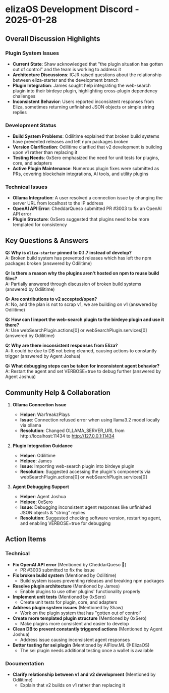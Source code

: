 # elizaOS Development Discord - 2025-01-28

## Overall Discussion Highlights

### Plugin System Issues
- **Current State**: Shaw acknowledged that "the plugin situation has gotten out of control" and the team is working to address it
- **Architecture Discussions**: ICJR raised questions about the relationship between eliza-starter and the development branch
- **Plugin Integration**: James sought help integrating the web-search plugin into their birdeye plugin, highlighting cross-plugin dependency challenges
- **Inconsistent Behavior**: Users reported inconsistent responses from Eliza, sometimes returning unfinished JSON objects or simple string replies

### Development Status
- **Build System Problems**: Odilitime explained that broken build systems have prevented releases and left npm packages broken
- **Version Clarification**: Odilitime clarified that v2 development is building upon v1 rather than replacing it
- **Testing Needs**: 0xSero emphasized the need for unit tests for plugins, core, and adapters
- **Active Plugin Maintenance**: Numerous plugin fixes were submitted as PRs, covering blockchain integrations, AI tools, and utility plugins

### Technical Issues
- **Ollama Integration**: A user resolved a connection issue by changing the server URL from localhost to the IP address
- **OpenAI API Error**: CheddarQueso submitted PR #3003 to fix an OpenAI API error
- **Plugin Structure**: 0xSero suggested that plugins need to be more templated for consistency

## Key Questions & Answers

**Q: Why is `eliza-starter` pinned to 0.1.7 instead of develop?**  
A: Broken build system has prevented releases which has left the npm packages broken (answered by Odilitime)

**Q: Is there a reason why the plugins aren't hosted on npm to reuse build files?**  
A: Partially answered through discussion of broken build systems (answered by Odilitime)

**Q: Are contributions to v2 accepted/open?**  
A: No, and the plan is not to scrap v1, we are building on v1 (answered by Odilitime)

**Q: How can I import the web-search plugin to the birdeye plugin and use it there?**  
A: Use webSearchPlugin.actions[0] or webSearchPlugin.services[0] (answered by Odilitime)

**Q: Why are there inconsistent responses from Eliza?**  
A: It could be due to DB not being cleaned, causing actions to constantly trigger (answered by Agent Joshua)

**Q: What debugging steps can be taken for inconsistent agent behavior?**  
A: Restart the agent and set VERBOSE=true to debug further (answered by Agent Joshua)

## Community Help & Collaboration

1. **Ollama Connection Issue**
   - **Helper**: WarfreakzPlays
   - **Issue**: Connection refused error when using llama3.2 model locally via ollama
   - **Resolution**: Changed OLLAMA_SERVER_URL from http://localhost:11434 to http://127.0.0.1:11434

2. **Plugin Integration Guidance**
   - **Helper**: Odilitime
   - **Helpee**: James
   - **Issue**: Importing web-search plugin into birdeye plugin
   - **Resolution**: Suggested accessing the plugin's components via webSearchPlugin.actions[0] or webSearchPlugin.services[0]

3. **Agent Debugging Support**
   - **Helper**: Agent Joshua
   - **Helpee**: 0xSero
   - **Issue**: Debugging inconsistent agent responses like unfinished JSON objects & "string" replies
   - **Resolution**: Suggested checking software version, restarting agent, and enabling VERBOSE=true for debugging

## Action Items

### Technical
- **Fix OpenAI API error** (Mentioned by CheddarQueso 🧀)
  - PR #3003 submitted to fix the issue
- **Fix broken build system** (Mentioned by Odilitime)
  - Build system issues preventing releases and breaking npm packages
- **Resolve plugin architecture** (Mentioned by James)
  - Enable plugins to use other plugins' functionality properly
- **Implement unit tests** (Mentioned by 0xSero)
  - Create unit tests for plugin, core, and adapters
- **Address plugin system issues** (Mentioned by Shaw)
  - Work on the plugin system that has "gotten out of control"
- **Create more templated plugin structure** (Mentioned by 0xSero)
  - Make plugins more consistent and easier to develop
- **Clean DB to prevent constantly triggered actions** (Mentioned by Agent Joshua)
  - Address issue causing inconsistent agent responses
- **Better testing for sei plugin** (Mentioned by AIFlow.ML @ ElizaOS)
  - The sei plugin needs additional testing once a wallet is available

### Documentation
- **Clarify relationship between v1 and v2 development** (Mentioned by Odilitime)
  - Explain that v2 builds on v1 rather than replacing it